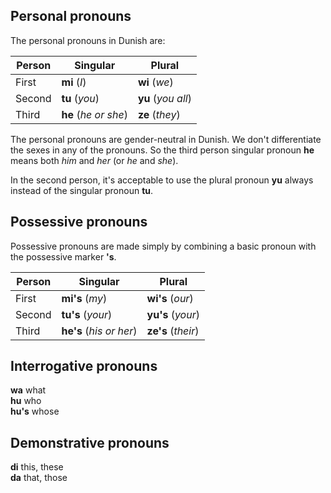 ## Personal pronouns

The personal pronouns in Dunish are:

| Person | Singular             | Plural             |
|--------|----------------------|--------------------|
| First  | **mi** (_I_)         | **wi** (_we_)      |
| Second | **tu** (_you_)       | **yu** (_you all_) |
| Third  | **he** (_he or she_) | **ze** (_they_)    |

The personal pronouns are gender-neutral in Dunish.
We don't differentiate the sexes in any of the pronouns.
So the third person singular pronoun **he** means both _him_ and _her_ (or _he_ and _she_).

In the second person, it's acceptable to use the plural pronoun **yu** always
instead of the singular pronoun **tu**.


## Possessive pronouns

Possessive pronouns are made simply by combining a basic pronoun
with the possessive marker **'s**.

| Person | Singular                | Plural               |
|--------|-------------------------|----------------------|
| First  | **mi's** (_my_)         | **wi's** (_our_)     |
| Second | **tu's** (_your_)       | **yu's** (_your_)    |
| Third  | **he's** (_his or her_) | **ze's** (_their_)   |


## Interrogative pronouns

**wa** what  
**hu** who  
**hu's** whose


## Demonstrative pronouns

**di** this, these  
**da** that, those

